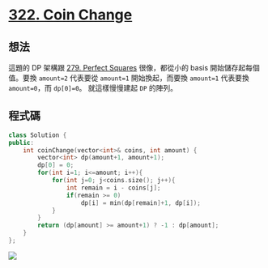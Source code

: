 # [322. Coin Change](https://leetcode.com/problems/coin-change/)

## 想法
這題的 DP 架構跟 [279. Perfect Squares](https://leetcode.com/problems/perfect-squares/) 很像，都從小的 basis 開始儲存起每個值。要換 `amount=2` 代表要從 `amount=1` 開始換起，而要換 `amount=1` 代表要換 `amount=0`，而 `dp[0]=0`。 就這樣慢慢建起 `DP` 的陣列。



## 程式碼
```cpp
class Solution {
public:
    int coinChange(vector<int>& coins, int amount) {
        vector<int> dp(amount+1, amount+1);
        dp[0] = 0;
        for(int i=1; i<=amount; i++){
            for(int j=0; j<coins.size(); j++){
                int remain = i - coins[j];
                if(remain >= 0)
                    dp[i] = min(dp[remain]+1, dp[i]);
            }
        }
        return (dp[amount] >= amount+1) ? -1 : dp[amount];
    }
};
```
![](https://imgur.com/UzPXocY.png)